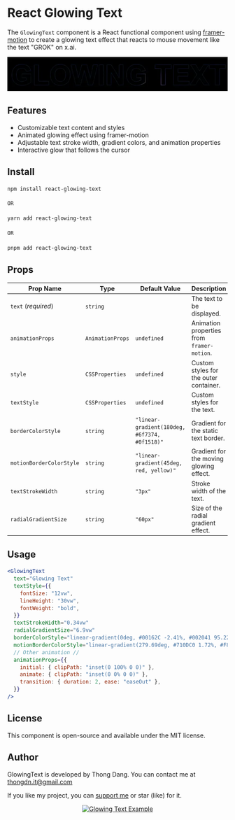 # React Glowing Text

The `GlowingText` component is a React functional component using [framer-motion][motion_url] to create a glowing text effect that reacts to mouse movement like the text "GROK" on x.ai.

<p align="center">
<img src="./demo.webp"
alt="demo-react-glowing-text">
</p>

## Features

- Customizable text content and styles
- Animated glowing effect using framer-motion
- Adjustable text stroke width, gradient colors, and animation properties
- Interactive glow that follows the cursor

## Install

```zsh
npm install react-glowing-text

OR

yarn add react-glowing-text

OR

pnpm add react-glowing-text
```

## Props

| Prop Name                | Type             | Default Value                                 | Description                                |
| ------------------------ | ---------------- | --------------------------------------------- | ------------------------------------------ |
| `text` (_required_)      | `string`         |                                               | The text to be displayed.                  |
| `animationProps`         | `AnimationProps` | `undefined`                                   | Animation properties from `framer-motion`. |
| `style`                  | `CSSProperties`  | `undefined`                                   | Custom styles for the outer container.     |
| `textStyle`              | `CSSProperties`  | `undefined`                                   | Custom styles for the text.                |
| `borderColorStyle`       | `string`         | `"linear-gradient(180deg, #6f7374, #0f1518)"` | Gradient for the static text border.       |
| `motionBorderColorStyle` | `string`         | `"linear-gradient(45deg, red, yellow)"`       | Gradient for the moving glowing effect.    |
| `textStrokeWidth`        | `string`         | `"3px"`                                       | Stroke width of the text.                  |
| `radialGradientSize`     | `string`         | `"60px"`                                      | Size of the radial gradient effect.        |

## Usage

```jsx
<GlowingText
  text="Glowing Text"
  textStyle={{
    fontSize: "12vw",
    lineHeight: "30vw",
    fontWeight: "bold",
  }}
  textStrokeWidth="0.34vw"
  radialGradientSize="6.9vw"
  borderColorStyle="linear-gradient(0deg, #00162C -2.41%, #002041 95.22%)"
  motionBorderColorStyle="linear-gradient(279.69deg, #710DC0 1.72%, #F890FF 33.95%, #2FE929 52.83%, #0987F5 72.8%, #007BFF 93.83%)"
  // Other animation //
  animationProps={{
    initial: { clipPath: "inset(0 100% 0 0)" },
    animate: { clipPath: "inset(0 0% 0 0)" },
    transition: { duration: 2, ease: "easeOut" },
  }}
/>
```

## License

This component is open-source and available under the MIT license.

## Author

GlowingText is developed by Thong Dang. You can contact me at thongdn.it@gmail.com

If you like my project, you can [support me][buy_me_a_coffee_url] or star (like) for it.

[<p align="center">
<img src="https://media.giphy.com/media/hXMGQqJFlIQMOjpsKC/giphy.gif" alt="Glowing Text Example" style="aspect-ratio:385/405; width:200;"></p>][buy_me_a_coffee_url]

[//]: # "reference links"
[buy_me_a_coffee_image_url]: https://media.giphy.com/media/hXMGQqJFlIQMOjpsKC/giphy.gif
[buy_me_a_coffee_url]: https://www.buymeacoffee.com/thongdn.it
[motion_url]: https://github.com/motiondivision/motion#readme
